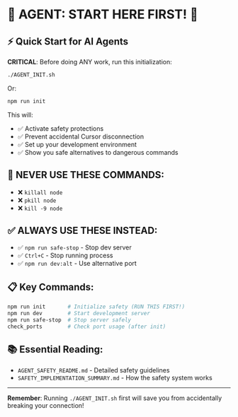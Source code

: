 # 🚨 AGENT: START HERE FIRST! 🚨

## ⚡ Quick Start for AI Agents

**CRITICAL**: Before doing ANY work, run this initialization:

```bash
./AGENT_INIT.sh
```

Or:

```bash
npm run init
```

This will:
- ✅ Activate safety protections
- ✅ Prevent accidental Cursor disconnection
- ✅ Set up your development environment
- ✅ Show you safe alternatives to dangerous commands

## 🛑 NEVER USE THESE COMMANDS:
- ❌ `killall node`
- ❌ `pkill node`
- ❌ `kill -9 node`

## ✅ ALWAYS USE THESE INSTEAD:
- ✅ `npm run safe-stop` - Stop dev server
- ✅ `Ctrl+C` - Stop running process
- ✅ `npm run dev:alt` - Use alternative port

## 📋 Key Commands:
```bash
npm run init       # Initialize safety (RUN THIS FIRST!)
npm run dev        # Start development server
npm run safe-stop  # Stop server safely
check_ports        # Check port usage (after init)
```

## 📚 Essential Reading:
- `AGENT_SAFETY_README.md` - Detailed safety guidelines
- `SAFETY_IMPLEMENTATION_SUMMARY.md` - How the safety system works

---
**Remember**: Running `./AGENT_INIT.sh` first will save you from accidentally breaking your connection!